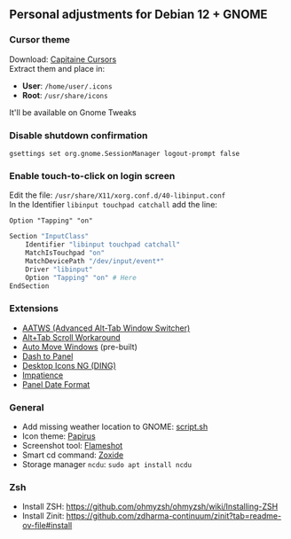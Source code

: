 ## Personal adjustments for Debian 12 + GNOME

### Cursor theme
Download: [Capitaine Cursors](https://www.gnome-look.org/p/1148692)  
Extract them and place in:
- **User**: `/home/user/.icons`
- **Root**: `/usr/share/icons`

It'll be available on Gnome Tweaks

### Disable shutdown confirmation
```
gsettings set org.gnome.SessionManager logout-prompt false
```

### Enable touch-to-click on login screen
Edit the file: `/usr/share/X11/xorg.conf.d/40-libinput.conf`  
In the Identifier `libinput touchpad catchall` add the line:
```
Option "Tapping" "on"
```

```bash
Section "InputClass"
    Identifier "libinput touchpad catchall"
    MatchIsTouchpad "on"
    MatchDevicePath "/dev/input/event*"
    Driver "libinput"
    Option "Tapping" "on" # Here
EndSection
```

### Extensions
- [AATWS (Advanced Alt-Tab Window Switcher)](https://extensions.gnome.org/extension/4412/advanced-alttab-window-switcher/)
- [Alt+Tab Scroll Workaround](https://extensions.gnome.org/extension/5282/alttab-scroll-workaround/)
- [Auto Move Windows](https://extensions.gnome.org/extension/16/auto-move-windows/) (pre-built)
- [Dash to Panel](https://extensions.gnome.org/extension/1160/dash-to-panel/)
- [Desktop Icons NG (DING)](https://extensions.gnome.org/extension/2087/desktop-icons-ng-ding/)
- [Impatience](https://extensions.gnome.org/extension/277/impatience/)
- [Panel Date Format](https://extensions.gnome.org/extension/1462/panel-date-format/)

### General
- Add missing weather location to GNOME: [script.sh](https://gitlab.com/julianfairfax/scripts/-/raw/main/add-location-to-gnome-weather.sh)
- Icon theme: [Papirus](https://github.com/PapirusDevelopmentTeam/papirus-icon-theme)
- Screenshot tool: [Flameshot](https://flameshot.org/)
- Smart cd command: [Zoxide](https://github.com/ajeetdsouza/zoxide)
- Storage manager `ncdu`: `sudo apt install ncdu`

### Zsh 
- Install ZSH: https://github.com/ohmyzsh/ohmyzsh/wiki/Installing-ZSH
- Install Zinit: https://github.com/zdharma-continuum/zinit?tab=readme-ov-file#install

